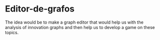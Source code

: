 # Editor-de-grafos
The idea would be to make a graph editor that would help us with the analysis of innovation graphs and then help us to develop a game on these topics.
